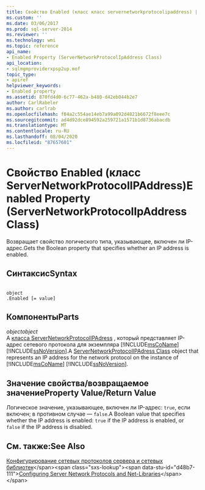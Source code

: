 ```yaml
---
title: Свойство Enabled (класс класс servernetworkprotocolipaddress) | Документация Майкрософт
ms.custom: ''
ms.date: 03/06/2017
ms.prod: sql-server-2014
ms.reviewer: ''
ms.technology: wmi
ms.topic: reference
api_name:
- Enabled Property (ServerNetworkProtocolIpAddress Class)
api_location:
- sqlmgmproviderxpsp2up.mof
topic_type:
- apiref
helpviewer_keywords:
- Enabled property
ms.assetid: 870fd4d0-6c77-462a-b480-d42eb044b2e7
author: CarlRabeler
ms.author: carlrab
ms.openlocfilehash: f84a2c554ae14eb7a99a092d4821b6672f8eee7c
ms.sourcegitcommit: ad4d92dce894592a259721a1571b1d8736abacdb
ms.translationtype: MT
ms.contentlocale: ru-RU
ms.lasthandoff: 08/04/2020
ms.locfileid: "87657601"
---
```

# <a name="enabled-property-servernetworkprotocolipaddress-class"></a><span data-ttu-id="d48b7-102">Свойство Enabled (класс ServerNetworkProtocolIPAddress)</span><span class="sxs-lookup"><span data-stu-id="d48b7-102">Enabled Property (ServerNetworkProtocolIpAddress Class)</span></span>
  <span data-ttu-id="d48b7-103">Возвращает свойство логического типа, указывающее, включен ли IP-адрес.</span><span class="sxs-lookup"><span data-stu-id="d48b7-103">Gets the Boolean property that specifies whether an IP address is enabled.</span></span>  
  
## <a name="syntax"></a><span data-ttu-id="d48b7-104">Синтаксис</span><span class="sxs-lookup"><span data-stu-id="d48b7-104">Syntax</span></span>  
  
```  
  
object  
.Enabled [= value]  
```  
  
## <a name="parts"></a><span data-ttu-id="d48b7-105">Компоненты</span><span class="sxs-lookup"><span data-stu-id="d48b7-105">Parts</span></span>  
 <span data-ttu-id="d48b7-106">*object*</span><span class="sxs-lookup"><span data-stu-id="d48b7-106">*object*</span></span>  
 <span data-ttu-id="d48b7-107">A [класса ServerNetworkProtocolIPAdress](servernetworkprotocolipaddress-class.md) , который представляет IP-адрес сетевого протокола для экземпляра [!INCLUDE[msCoName](../../../includes/msconame-md.md)] [!INCLUDE[ssNoVersion](../../../includes/ssnoversion-md.md)].</span><span class="sxs-lookup"><span data-stu-id="d48b7-107">A [ServerNetworkProtocolIPAdress Class](servernetworkprotocolipaddress-class.md) object that represents an IP address for the network protocol on the instance of [!INCLUDE[msCoName](../../../includes/msconame-md.md)] [!INCLUDE[ssNoVersion](../../../includes/ssnoversion-md.md)].</span></span>  
  
## <a name="property-valuereturn-value"></a><span data-ttu-id="d48b7-108">Значение свойства/возвращаемое значение</span><span class="sxs-lookup"><span data-stu-id="d48b7-108">Property Value/Return Value</span></span>  
 <span data-ttu-id="d48b7-109">Логическое значение, указывающее, включен ли IP-адрес: `true`, если включен; в противном случае — `false`.</span><span class="sxs-lookup"><span data-stu-id="d48b7-109">A Boolean value that specifies whether the IP address is enabled: `true` if the IP address is enabled, or `false` if the IP address is disabled.</span></span>  
  
## <a name="see-also"></a><span data-ttu-id="d48b7-110">См. также:</span><span class="sxs-lookup"><span data-stu-id="d48b7-110">See Also</span></span>  
 <span data-ttu-id="d48b7-111">[Конфигурирование сетевых протоколов сервера и сетевых библиотек](https://msdn.microsoft.com/library/ms177485\(v=sql.100\).aspx)</span><span class="sxs-lookup"><span data-stu-id="d48b7-111">[Configuring Server Network Protocols and Net-Libraries](https://msdn.microsoft.com/library/ms177485\(v=sql.100\).aspx)</span></span>  
  
  
